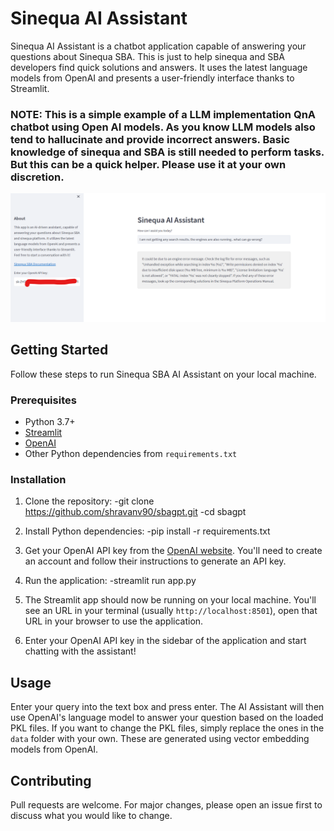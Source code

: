 # Sinequa AI Assistant

Sinequa AI Assistant is a chatbot application capable of answering your questions about Sinequa SBA. This is just to help sinequa and SBA developers find quick solutions and answers. It uses the latest language models from OpenAI and presents a user-friendly interface thanks to Streamlit.

### NOTE: This is a simple example of a LLM implementation QnA chatbot using Open AI models. As you know LLM models also tend to hallucinate and provide incorrect answers. Basic knowledge of sinequa and SBA is still needed to perform tasks. But this can be a quick helper. Please use it at your own discretion.

![Sinequa AI Assistant](assets/Screenshot.png)

## Getting Started

Follow these steps to run Sinequa SBA AI Assistant on your local machine.

### Prerequisites

- Python 3.7+
- [Streamlit](https://streamlit.io/)
- [OpenAI](https://www.openai.com/)
- Other Python dependencies from `requirements.txt`

### Installation

1. Clone the repository:
   -git clone https://github.com/shravanv90/sbagpt.git
   -cd sbagpt

2. Install Python dependencies:
   -pip install -r requirements.txt

3. Get your OpenAI API key from the [OpenAI website](https://www.openai.com/). You'll need to create an account and follow their instructions to generate an API key.

4. Run the application:
   -streamlit run app.py

5. The Streamlit app should now be running on your local machine. You'll see an URL in your terminal (usually `http://localhost:8501`), open that URL in your browser to use the application.

6. Enter your OpenAI API key in the sidebar of the application and start chatting with the assistant!

## Usage

Enter your query into the text box and press enter. The AI Assistant will then use OpenAI's language model to answer your question based on the loaded PKL files. If you want to change the PKL files, simply replace the ones in the `data` folder with your own. These are generated using vector embedding models from OpenAI.

## Contributing

Pull requests are welcome. For major changes, please open an issue first to discuss what you would like to change.
